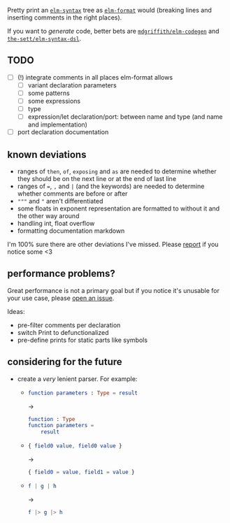 Pretty print an [`elm-syntax`](https://dark.elm.dmy.fr/packages/stil4m/elm-syntax/latest/) tree as [`elm-format`](https://github.com/avh4/elm-format) would
(breaking lines and inserting comments in the right places).

If you want to _generate_ code, better bets are [`mdgriffith/elm-codegen`](https://dark.elm.dmy.fr/packages/mdgriffith/elm-codegen/latest/) and [`the-sett/elm-syntax-dsl`](https://dark.elm.dmy.fr/packages/the-sett/elm-syntax-dsl/latest/).

## TODO
  - [ ] (!) integrate comments in all places elm-format allows
      - [ ] variant declaration parameters
      - [ ] some patterns
      - [ ] some expressions
      - [ ] type
      - [ ] expression/let declaration/port: between name and type (and name and implementation)
  - [ ] port declaration documentation

## known deviations
  - ranges of `then`, `of`, `exposing` and `as` are needed to determine whether they should be on the next line or at the end of last line
  - ranges of `=`, `,` and `|` (and the keywords) are needed to determine whether comments are before or after
  - `"""` and `"` aren't differentiated
  - some floats in exponent representation are formatted to without it and the other way around
  - handling int, float overflow
  - formatting documentation markdown

I'm 100% sure there are other deviations I've missed. Please [report](https://github.com/lue-bird/elm-syntax-format/issues/new) if you notice some <3

## performance problems?
Great performance is not a primary goal
but if you notice it's unusable for your use case, please [open an issue](https://github.com/lue-bird/elm-syntax-format/issues/new).

Ideas:
  - pre-filter comments per declaration
  - switch Print to defunctionalized
  - pre-define prints for static parts like symbols

## considering for the future
  - create a _very_ lenient parser. For example:
      - ```elm
        function parameters : Type = result
        ```
        →
        ```elm
        function : Type
        function parameters =
            result
        ```
      - ```elm
        { field0 value, field0 value }
        ```
        →
        ```elm
        { field0 = value, field1 = value }
        ```
      - ```elm
        f | g | h
        ```
        →
        ```elm
        f |> g |> h
        ```
